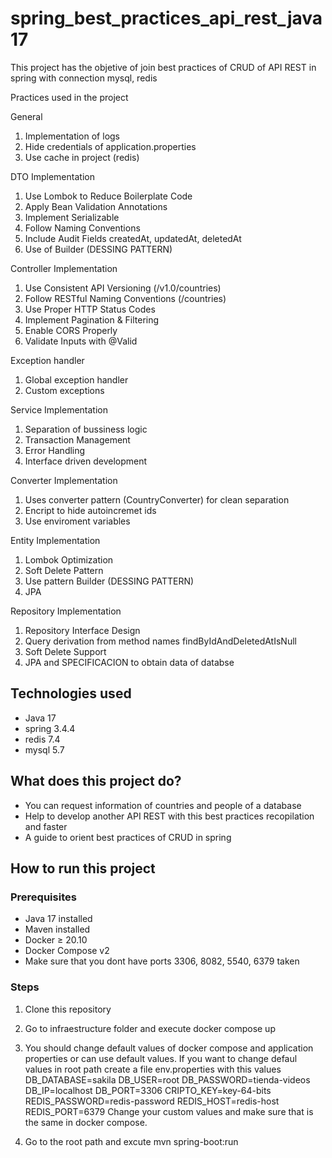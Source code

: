 # spring_best_practices_api_rest_java17

This project has the objetive of join best practices of CRUD of API REST
in spring with connection mysql, redis

Practices used in the project

General
1. Implementation of logs
2. Hide credentials of application.properties
3. Use cache in project (redis)

DTO Implementation
1. Use Lombok to Reduce Boilerplate Code
2. Apply Bean Validation Annotations
3. Implement Serializable
4. Follow Naming Conventions
5. Include Audit Fields createdAt, updatedAt, deletedAt
6. Use of Builder (DESSING PATTERN)

Controller Implementation

1. Use Consistent API Versioning (/v1.0/countries)
2. Follow RESTful Naming Conventions (/countries)
3. Use Proper HTTP Status Codes
4. Implement Pagination & Filtering
6. Enable CORS Properly
7. Validate Inputs with @Valid

Exception handler
1. Global exception handler
2. Custom exceptions

Service Implementation
1. Separation of bussiness logic
2. Transaction Management
3. Error Handling
4. Interface driven development

Converter Implementation
1. Uses converter pattern (CountryConverter) for clean separation
2. Encript to hide autoincremet ids
3. Use enviroment variables

Entity Implementation
1. Lombok Optimization
2. Soft Delete Pattern
3. Use pattern Builder (DESSING PATTERN)
4. JPA

Repository Implementation
1. Repository Interface Design
2. Query derivation from method names findByIdAndDeletedAtIsNull
3. Soft Delete Support
4. JPA and SPECIFICACION to obtain data of databse

## Technologies used
- Java 17
- spring 3.4.4
- redis 7.4
- mysql 5.7
## What does this project do?
- You can request information of countries and people of a database
- Help to develop another API REST with this best practices recopilation and faster
- A guide to orient best practices of CRUD in spring
## How to run this project
### Prerequisites
- Java 17 installed
- Maven installed
- Docker ≥ 20.10
- Docker Compose v2
- Make sure that you dont have ports 3306, 8082, 5540, 6379 taken
### Steps
1. Clone this repository
2. Go to infraestructure folder and execute docker compose up
3. You should change default values of docker compose and application properties or can use default values. If you want to change defaul values in root path create a file env.properties with this values 
DB_DATABASE=sakila
DB_USER=root
DB_PASSWORD=tienda-videos
DB_IP=localhost
DB_PORT=3306
CRIPTO_KEY=key-64-bits
REDIS_PASSWORD=redis-password
REDIS_HOST=redis-host
REDIS_PORT=6379
Change your custom values and make sure that is the same in docker compose.

3. Go to the root path and excute mvn spring-boot:run
    